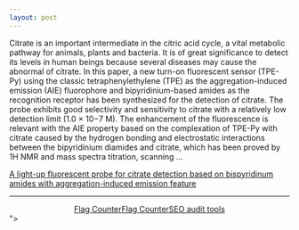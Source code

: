 ```yaml
---
layout: post
---
```


Citrate is an important intermediate in the citric acid cycle, a vital metabolic pathway for animals, plants and bacteria. It is of great significance to detect its levels in human beings because several diseases may cause the abnormal of citrate. In this paper, a new turn-on fluorescent sensor (TPE-Py) using the classic tetraphenylethylene (TPE) as the aggregation-induced emission (AIE) fluorophore and bipyridinium-based amides as the recognition receptor has been synthesized for the detection of citrate. The probe exhibits good selectivity and sensitivity to citrate with a relatively low detection limit (1.0 × 10−7 M). The enhancement of the fluorescence is relevant with the AIE property based on the complexation of TPE-Py with citrate caused by the hydrogen bonding and electrostatic interactions between the bipyridinium diamides and citrate, which has been proved by 1H NMR and mass spectra titration, scanning …

[A light-up fluorescent probe for citrate detection based on bispyridinum amides with aggregation-induced emission feature](https://www.sciencedirect.com/science/article/pii/S0039914017310640)

---

<center><a href="https://livetrafficfeed.com/flag-counter" data-row="10"
data-col="3" data-code="0" data-flag="1" data-bg="e9eef4" data-text="000000"
data-root="0" id="LTF_flags_href">Flag Counter</a><script type="text/javascript"
src="//cdn.livetrafficfeed.com/static/flag-counter/live.v2.js"></script><noscript><a
href="https://livetrafficfeed.com/flag-counter">Flag Counter</a><a
href="https://w3seotools.com">SEO audit tools</a></noscript></center>">
<!--<script type='text/javascript' id='clustrmaps' src='//cdn.clustrmaps.com/map_v2.js?cl=cbcbcb&w=268&t=tt&d=vJ0BtQ7hhUOqCx5H_Jqdre-wRzDYg9p3zXbAm3XRmOI&cmo=5fa08c&cmn=5fa08c'></script>-->
